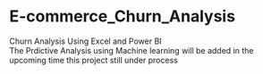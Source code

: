 # E-commerce_Churn_Analysis
Churn Analysis Using Excel and Power BI  
The Prdictive Analysis using Machine learning will be added in the upcoming time this project still under process
